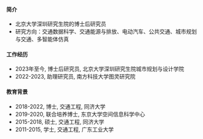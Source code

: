 #### 简介 
 
- 北京大学深圳研究生院的博士后研究员
- 研究方向：交通数据科学、交通能源与排放、电动汽车、公共交通、城市规划与交通、多智能体仿真

#### 工作经历 

- 2023年至今, 博士后研究员, 北京大学深圳研究生院城市规划与设计学院
- 2022-2023, 助理研究员, 南方科技大学图灵研究院

#### 教育背景 

- 2018-2022, 博士, 交通工程, 同济大学
- 2019-2020, 联合培养博士, 东京大学空间信息科学中心
- 2015-2018, 硕士, 交通工程, 同济大学
- 2011-2015, 学士, 交通工程, 广东工业大学
